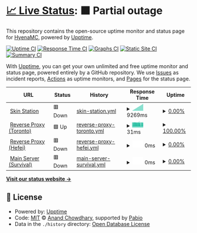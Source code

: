 # [📈 Live Status](https://hyenamc.github.io/hyena-upptime): <!--live status--> **🟧 Partial outage**

This repository contains the open-source uptime monitor and status page for [HyenaMC](https://hyenamc.github.io/hyena-upptime), powered by [Upptime](https://github.com/upptime/upptime).

[![Uptime CI](https://github.com/hyenamc/hyena-upptime/workflows/Uptime%20CI/badge.svg)](https://github.com/hyenamc/hyena-upptime/actions?query=workflow%3A%22Uptime+CI%22)
[![Response Time CI](https://github.com/hyenamc/hyena-upptime/workflows/Response%20Time%20CI/badge.svg)](https://github.com/hyenamc/hyena-upptime/actions?query=workflow%3A%22Response+Time+CI%22)
[![Graphs CI](https://github.com/hyenamc/hyena-upptime/workflows/Graphs%20CI/badge.svg)](https://github.com/hyenamc/hyena-upptime/actions?query=workflow%3A%22Graphs+CI%22)
[![Static Site CI](https://github.com/hyenamc/hyena-upptime/workflows/Static%20Site%20CI/badge.svg)](https://github.com/hyenamc/hyena-upptime/actions?query=workflow%3A%22Static+Site+CI%22)
[![Summary CI](https://github.com/hyenamc/hyena-upptime/workflows/Summary%20CI/badge.svg)](https://github.com/hyenamc/hyena-upptime/actions?query=workflow%3A%22Summary+CI%22)

With [Upptime](https://upptime.js.org), you can get your own unlimited and free uptime monitor and status page, powered entirely by a GitHub repository. We use [Issues](https://github.com/hyenamc/hyena-upptime/issues) as incident reports, [Actions](https://github.com/hyenamc/hyena-upptime/actions) as uptime monitors, and [Pages](https://hyenamc.github.io/hyena-upptime) for the status page.

<!--start: status pages-->
<!-- This summary is generated by Upptime (https://github.com/upptime/upptime) -->
<!-- Do not edit this manually, your changes will be overwritten -->
<!-- prettier-ignore -->
| URL | Status | History | Response Time | Uptime |
| --- | ------ | ------- | ------------- | ------ |
| <img alt="" src="https://icons.duckduckgo.com/ip3/account.teamhyena.org.ico" height="13"> [Skin Station](https://account.teamhyena.org) | 🟥 Down | [skin-station.yml](https://github.com/HyenaMC/hyena-upptime/commits/HEAD/history/skin-station.yml) | <details><summary><img alt="Response time graph" src="./graphs/skin-station/response-time-week.png" height="20"> 9269ms</summary><br><a href="https://HyenaMC.github.io/hyena-upptime/history/skin-station"><img alt="Response time 623" src="https://img.shields.io/endpoint?url=https%3A%2F%2Fraw.githubusercontent.com%2FHyenaMC%2Fhyena-upptime%2FHEAD%2Fapi%2Fskin-station%2Fresponse-time.json"></a><br><a href="https://HyenaMC.github.io/hyena-upptime/history/skin-station"><img alt="24-hour response time 0" src="https://img.shields.io/endpoint?url=https%3A%2F%2Fraw.githubusercontent.com%2FHyenaMC%2Fhyena-upptime%2FHEAD%2Fapi%2Fskin-station%2Fresponse-time-day.json"></a><br><a href="https://HyenaMC.github.io/hyena-upptime/history/skin-station"><img alt="7-day response time 9269" src="https://img.shields.io/endpoint?url=https%3A%2F%2Fraw.githubusercontent.com%2FHyenaMC%2Fhyena-upptime%2FHEAD%2Fapi%2Fskin-station%2Fresponse-time-week.json"></a><br><a href="https://HyenaMC.github.io/hyena-upptime/history/skin-station"><img alt="30-day response time 9269" src="https://img.shields.io/endpoint?url=https%3A%2F%2Fraw.githubusercontent.com%2FHyenaMC%2Fhyena-upptime%2FHEAD%2Fapi%2Fskin-station%2Fresponse-time-month.json"></a><br><a href="https://HyenaMC.github.io/hyena-upptime/history/skin-station"><img alt="1-year response time 623" src="https://img.shields.io/endpoint?url=https%3A%2F%2Fraw.githubusercontent.com%2FHyenaMC%2Fhyena-upptime%2FHEAD%2Fapi%2Fskin-station%2Fresponse-time-year.json"></a></details> | <details><summary><a href="https://HyenaMC.github.io/hyena-upptime/history/skin-station">0.00%</a></summary><a href="https://HyenaMC.github.io/hyena-upptime/history/skin-station"><img alt="All-time uptime 0.00%" src="https://img.shields.io/endpoint?url=https%3A%2F%2Fraw.githubusercontent.com%2FHyenaMC%2Fhyena-upptime%2FHEAD%2Fapi%2Fskin-station%2Fuptime.json"></a><br><a href="https://HyenaMC.github.io/hyena-upptime/history/skin-station"><img alt="24-hour uptime 0.00%" src="https://img.shields.io/endpoint?url=https%3A%2F%2Fraw.githubusercontent.com%2FHyenaMC%2Fhyena-upptime%2FHEAD%2Fapi%2Fskin-station%2Fuptime-day.json"></a><br><a href="https://HyenaMC.github.io/hyena-upptime/history/skin-station"><img alt="7-day uptime 0.00%" src="https://img.shields.io/endpoint?url=https%3A%2F%2Fraw.githubusercontent.com%2FHyenaMC%2Fhyena-upptime%2FHEAD%2Fapi%2Fskin-station%2Fuptime-week.json"></a><br><a href="https://HyenaMC.github.io/hyena-upptime/history/skin-station"><img alt="30-day uptime 0.00%" src="https://img.shields.io/endpoint?url=https%3A%2F%2Fraw.githubusercontent.com%2FHyenaMC%2Fhyena-upptime%2FHEAD%2Fapi%2Fskin-station%2Fuptime-month.json"></a><br><a href="https://HyenaMC.github.io/hyena-upptime/history/skin-station"><img alt="1-year uptime 0.00%" src="https://img.shields.io/endpoint?url=https%3A%2F%2Fraw.githubusercontent.com%2FHyenaMC%2Fhyena-upptime%2FHEAD%2Fapi%2Fskin-station%2Fuptime-year.json"></a></details>
| <img alt="" src="https://icons.duckduckgo.com/ip3/null.ico" height="13"> [Reverse Proxy (Toronto)](mc.teamhyena.org) | 🟩 Up | [reverse-proxy-toronto.yml](https://github.com/HyenaMC/hyena-upptime/commits/HEAD/history/reverse-proxy-toronto.yml) | <details><summary><img alt="Response time graph" src="./graphs/reverse-proxy-toronto/response-time-week.png" height="20"> 31ms</summary><br><a href="https://HyenaMC.github.io/hyena-upptime/history/reverse-proxy-toronto"><img alt="Response time 31" src="https://img.shields.io/endpoint?url=https%3A%2F%2Fraw.githubusercontent.com%2FHyenaMC%2Fhyena-upptime%2FHEAD%2Fapi%2Freverse-proxy-toronto%2Fresponse-time.json"></a><br><a href="https://HyenaMC.github.io/hyena-upptime/history/reverse-proxy-toronto"><img alt="24-hour response time 32" src="https://img.shields.io/endpoint?url=https%3A%2F%2Fraw.githubusercontent.com%2FHyenaMC%2Fhyena-upptime%2FHEAD%2Fapi%2Freverse-proxy-toronto%2Fresponse-time-day.json"></a><br><a href="https://HyenaMC.github.io/hyena-upptime/history/reverse-proxy-toronto"><img alt="7-day response time 31" src="https://img.shields.io/endpoint?url=https%3A%2F%2Fraw.githubusercontent.com%2FHyenaMC%2Fhyena-upptime%2FHEAD%2Fapi%2Freverse-proxy-toronto%2Fresponse-time-week.json"></a><br><a href="https://HyenaMC.github.io/hyena-upptime/history/reverse-proxy-toronto"><img alt="30-day response time 31" src="https://img.shields.io/endpoint?url=https%3A%2F%2Fraw.githubusercontent.com%2FHyenaMC%2Fhyena-upptime%2FHEAD%2Fapi%2Freverse-proxy-toronto%2Fresponse-time-month.json"></a><br><a href="https://HyenaMC.github.io/hyena-upptime/history/reverse-proxy-toronto"><img alt="1-year response time 31" src="https://img.shields.io/endpoint?url=https%3A%2F%2Fraw.githubusercontent.com%2FHyenaMC%2Fhyena-upptime%2FHEAD%2Fapi%2Freverse-proxy-toronto%2Fresponse-time-year.json"></a></details> | <details><summary><a href="https://HyenaMC.github.io/hyena-upptime/history/reverse-proxy-toronto">100.00%</a></summary><a href="https://HyenaMC.github.io/hyena-upptime/history/reverse-proxy-toronto"><img alt="All-time uptime 53.98%" src="https://img.shields.io/endpoint?url=https%3A%2F%2Fraw.githubusercontent.com%2FHyenaMC%2Fhyena-upptime%2FHEAD%2Fapi%2Freverse-proxy-toronto%2Fuptime.json"></a><br><a href="https://HyenaMC.github.io/hyena-upptime/history/reverse-proxy-toronto"><img alt="24-hour uptime 100.00%" src="https://img.shields.io/endpoint?url=https%3A%2F%2Fraw.githubusercontent.com%2FHyenaMC%2Fhyena-upptime%2FHEAD%2Fapi%2Freverse-proxy-toronto%2Fuptime-day.json"></a><br><a href="https://HyenaMC.github.io/hyena-upptime/history/reverse-proxy-toronto"><img alt="7-day uptime 100.00%" src="https://img.shields.io/endpoint?url=https%3A%2F%2Fraw.githubusercontent.com%2FHyenaMC%2Fhyena-upptime%2FHEAD%2Fapi%2Freverse-proxy-toronto%2Fuptime-week.json"></a><br><a href="https://HyenaMC.github.io/hyena-upptime/history/reverse-proxy-toronto"><img alt="30-day uptime 50.34%" src="https://img.shields.io/endpoint?url=https%3A%2F%2Fraw.githubusercontent.com%2FHyenaMC%2Fhyena-upptime%2FHEAD%2Fapi%2Freverse-proxy-toronto%2Fuptime-month.json"></a><br><a href="https://HyenaMC.github.io/hyena-upptime/history/reverse-proxy-toronto"><img alt="1-year uptime 53.98%" src="https://img.shields.io/endpoint?url=https%3A%2F%2Fraw.githubusercontent.com%2FHyenaMC%2Fhyena-upptime%2FHEAD%2Fapi%2Freverse-proxy-toronto%2Fuptime-year.json"></a></details>
| <img alt="" src="https://icons.duckduckgo.com/ip3/null.ico" height="13"> [Reverse Proxy (Hefei)](120.78.128.225) | 🟥 Down | [reverse-proxy-hefei.yml](https://github.com/HyenaMC/hyena-upptime/commits/HEAD/history/reverse-proxy-hefei.yml) | <details><summary><img alt="Response time graph" src="./graphs/reverse-proxy-hefei/response-time-week.png" height="20"> 0ms</summary><br><a href="https://HyenaMC.github.io/hyena-upptime/history/reverse-proxy-hefei"><img alt="Response time 240" src="https://img.shields.io/endpoint?url=https%3A%2F%2Fraw.githubusercontent.com%2FHyenaMC%2Fhyena-upptime%2FHEAD%2Fapi%2Freverse-proxy-hefei%2Fresponse-time.json"></a><br><a href="https://HyenaMC.github.io/hyena-upptime/history/reverse-proxy-hefei"><img alt="24-hour response time 0" src="https://img.shields.io/endpoint?url=https%3A%2F%2Fraw.githubusercontent.com%2FHyenaMC%2Fhyena-upptime%2FHEAD%2Fapi%2Freverse-proxy-hefei%2Fresponse-time-day.json"></a><br><a href="https://HyenaMC.github.io/hyena-upptime/history/reverse-proxy-hefei"><img alt="7-day response time 0" src="https://img.shields.io/endpoint?url=https%3A%2F%2Fraw.githubusercontent.com%2FHyenaMC%2Fhyena-upptime%2FHEAD%2Fapi%2Freverse-proxy-hefei%2Fresponse-time-week.json"></a><br><a href="https://HyenaMC.github.io/hyena-upptime/history/reverse-proxy-hefei"><img alt="30-day response time 243" src="https://img.shields.io/endpoint?url=https%3A%2F%2Fraw.githubusercontent.com%2FHyenaMC%2Fhyena-upptime%2FHEAD%2Fapi%2Freverse-proxy-hefei%2Fresponse-time-month.json"></a><br><a href="https://HyenaMC.github.io/hyena-upptime/history/reverse-proxy-hefei"><img alt="1-year response time 240" src="https://img.shields.io/endpoint?url=https%3A%2F%2Fraw.githubusercontent.com%2FHyenaMC%2Fhyena-upptime%2FHEAD%2Fapi%2Freverse-proxy-hefei%2Fresponse-time-year.json"></a></details> | <details><summary><a href="https://HyenaMC.github.io/hyena-upptime/history/reverse-proxy-hefei">0.00%</a></summary><a href="https://HyenaMC.github.io/hyena-upptime/history/reverse-proxy-hefei"><img alt="All-time uptime 57.55%" src="https://img.shields.io/endpoint?url=https%3A%2F%2Fraw.githubusercontent.com%2FHyenaMC%2Fhyena-upptime%2FHEAD%2Fapi%2Freverse-proxy-hefei%2Fuptime.json"></a><br><a href="https://HyenaMC.github.io/hyena-upptime/history/reverse-proxy-hefei"><img alt="24-hour uptime 0.00%" src="https://img.shields.io/endpoint?url=https%3A%2F%2Fraw.githubusercontent.com%2FHyenaMC%2Fhyena-upptime%2FHEAD%2Fapi%2Freverse-proxy-hefei%2Fuptime-day.json"></a><br><a href="https://HyenaMC.github.io/hyena-upptime/history/reverse-proxy-hefei"><img alt="7-day uptime 0.00%" src="https://img.shields.io/endpoint?url=https%3A%2F%2Fraw.githubusercontent.com%2FHyenaMC%2Fhyena-upptime%2FHEAD%2Fapi%2Freverse-proxy-hefei%2Fuptime-week.json"></a><br><a href="https://HyenaMC.github.io/hyena-upptime/history/reverse-proxy-hefei"><img alt="30-day uptime 36.24%" src="https://img.shields.io/endpoint?url=https%3A%2F%2Fraw.githubusercontent.com%2FHyenaMC%2Fhyena-upptime%2FHEAD%2Fapi%2Freverse-proxy-hefei%2Fuptime-month.json"></a><br><a href="https://HyenaMC.github.io/hyena-upptime/history/reverse-proxy-hefei"><img alt="1-year uptime 57.55%" src="https://img.shields.io/endpoint?url=https%3A%2F%2Fraw.githubusercontent.com%2FHyenaMC%2Fhyena-upptime%2FHEAD%2Fapi%2Freverse-proxy-hefei%2Fuptime-year.json"></a></details>
| <img alt="" src="https://icons.duckduckgo.com/ip3/null.ico" height="13"> [Main Server (Survival)](minecraft.teamhyena.org) | 🟥 Down | [main-server-survival.yml](https://github.com/HyenaMC/hyena-upptime/commits/HEAD/history/main-server-survival.yml) | <details><summary><img alt="Response time graph" src="./graphs/main-server-survival/response-time-week.png" height="20"> 0ms</summary><br><a href="https://HyenaMC.github.io/hyena-upptime/history/main-server-survival"><img alt="Response time 36" src="https://img.shields.io/endpoint?url=https%3A%2F%2Fraw.githubusercontent.com%2FHyenaMC%2Fhyena-upptime%2FHEAD%2Fapi%2Fmain-server-survival%2Fresponse-time.json"></a><br><a href="https://HyenaMC.github.io/hyena-upptime/history/main-server-survival"><img alt="24-hour response time 0" src="https://img.shields.io/endpoint?url=https%3A%2F%2Fraw.githubusercontent.com%2FHyenaMC%2Fhyena-upptime%2FHEAD%2Fapi%2Fmain-server-survival%2Fresponse-time-day.json"></a><br><a href="https://HyenaMC.github.io/hyena-upptime/history/main-server-survival"><img alt="7-day response time 0" src="https://img.shields.io/endpoint?url=https%3A%2F%2Fraw.githubusercontent.com%2FHyenaMC%2Fhyena-upptime%2FHEAD%2Fapi%2Fmain-server-survival%2Fresponse-time-week.json"></a><br><a href="https://HyenaMC.github.io/hyena-upptime/history/main-server-survival"><img alt="30-day response time 0" src="https://img.shields.io/endpoint?url=https%3A%2F%2Fraw.githubusercontent.com%2FHyenaMC%2Fhyena-upptime%2FHEAD%2Fapi%2Fmain-server-survival%2Fresponse-time-month.json"></a><br><a href="https://HyenaMC.github.io/hyena-upptime/history/main-server-survival"><img alt="1-year response time 36" src="https://img.shields.io/endpoint?url=https%3A%2F%2Fraw.githubusercontent.com%2FHyenaMC%2Fhyena-upptime%2FHEAD%2Fapi%2Fmain-server-survival%2Fresponse-time-year.json"></a></details> | <details><summary><a href="https://HyenaMC.github.io/hyena-upptime/history/main-server-survival">0.00%</a></summary><a href="https://HyenaMC.github.io/hyena-upptime/history/main-server-survival"><img alt="All-time uptime 3.29%" src="https://img.shields.io/endpoint?url=https%3A%2F%2Fraw.githubusercontent.com%2FHyenaMC%2Fhyena-upptime%2FHEAD%2Fapi%2Fmain-server-survival%2Fuptime.json"></a><br><a href="https://HyenaMC.github.io/hyena-upptime/history/main-server-survival"><img alt="24-hour uptime 0.00%" src="https://img.shields.io/endpoint?url=https%3A%2F%2Fraw.githubusercontent.com%2FHyenaMC%2Fhyena-upptime%2FHEAD%2Fapi%2Fmain-server-survival%2Fuptime-day.json"></a><br><a href="https://HyenaMC.github.io/hyena-upptime/history/main-server-survival"><img alt="7-day uptime 0.00%" src="https://img.shields.io/endpoint?url=https%3A%2F%2Fraw.githubusercontent.com%2FHyenaMC%2Fhyena-upptime%2FHEAD%2Fapi%2Fmain-server-survival%2Fuptime-week.json"></a><br><a href="https://HyenaMC.github.io/hyena-upptime/history/main-server-survival"><img alt="30-day uptime 0.00%" src="https://img.shields.io/endpoint?url=https%3A%2F%2Fraw.githubusercontent.com%2FHyenaMC%2Fhyena-upptime%2FHEAD%2Fapi%2Fmain-server-survival%2Fuptime-month.json"></a><br><a href="https://HyenaMC.github.io/hyena-upptime/history/main-server-survival"><img alt="1-year uptime 3.29%" src="https://img.shields.io/endpoint?url=https%3A%2F%2Fraw.githubusercontent.com%2FHyenaMC%2Fhyena-upptime%2FHEAD%2Fapi%2Fmain-server-survival%2Fuptime-year.json"></a></details>

<!--end: status pages-->

[**Visit our status website →**](https://hyenamc.github.io/hyena-upptime)

## 📄 License

- Powered by: [Upptime](https://github.com/upptime/upptime)
- Code: [MIT](./LICENSE) © [Anand Chowdhary](https://anandchowdhary.com), supported by [Pabio](https://pabio.com)
- Data in the `./history` directory: [Open Database License](https://opendatacommons.org/licenses/odbl/1-0/)

